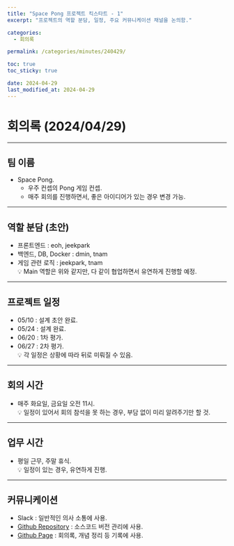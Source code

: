 ```yaml
---
title: "Space Pong 프로젝트 킥스타트 - 1"
excerpt: "프로젝트의 역할 분담, 일정, 주요 커뮤니케이션 채널을 논의함."

categories:
  - 회의록

permalink: /categories/minutes/240429/

toc: true
toc_sticky: true

date: 2024-04-29
last_modified_at: 2024-04-29
---
```


# 회의록 (2024/04/29)

---

## 팀 이름
- Space Pong.
    - 우주 컨셉의 Pong 게임 컨셉.
    - 매주 회의를 진행하면서, 좋은 아이디어가 있는 경우 변경 가능.

---

## 역할 분담 (초안)
- 프론트엔드 : eoh, jeekpark
- 백엔드, DB, Docker : dmin, tnam
- 게임 관련 로직 : jeekpark, tnam  
💡 Main 역할은 위와 같지만, 다 같이 협업하면서 유연하게 진행할 예정.

---

## 프로젝트 일정
- 05/10 : 설계 초안 완료.
- 05/24 : 설계 완료.
- 06/20 : 1차 평가.
- 06/27 : 2차 평가.  
💡 각 일정은 상황에 따라 뒤로 미뤄질 수 있음.

---

## 회의 시간
- 매주 화요일, 금요일 오전 11시.  
💡 일정이 있어서 회의 참석을 못 하는 경우, 부담 없이 미리 알려주기만 할 것.

---

## 업무 시간
- 평일 근무, 주말 휴식.  
💡 일정이 있는 경우, 유연하게 진행.

---

## 커뮤니케이션
- Slack : 일반적인 의사 소통에 사용.
- [Github Repository](https://github.com/space-pong/SpacePong) : 소스코드 버전 관리에 사용.
- [Github Page](https://space-pong.github.io/) : 회의록, 개념 정리 등 기록에 사용.
